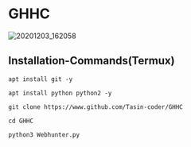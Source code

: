 # GHHC 
![20201203_162058](https://user-images.githubusercontent.com/61790940/100996745-a2029c00-3583-11eb-82c9-f408004c3758.jpg)

## Installation-Commands(Termux)
```
apt install git -y
```
```
apt install python python2 -y
```
```
git clone https://www.github.com/Tasin-coder/GHHC
```
```
cd GHHC
```
```
python3 Webhunter.py
```
